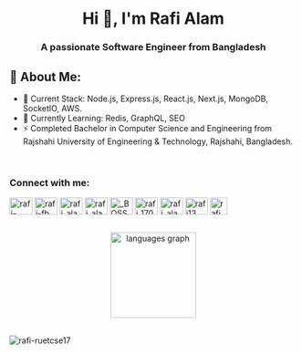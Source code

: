 <h1 align="center">Hi 👋, I'm Rafi Alam</h1>
<h3 align="center">A passionate Software Engineer from Bangladesh</h3>

## 💫 About Me:
- 🔭 Current Stack: Node.js, Express.js, React.js, Next.js, MongoDB, SocketIO, AWS.
- 🌱 Currently Learning: Redis, GraphQL, SEO
- ⚡ Completed Bachelor in Computer Science and Engineering from Rajshahi University of Engineering & Technology, Rajshahi, Bangladesh.

<br>

<h3 align="left">Connect with me:</h3>
<p align="left">
<a href="https://www.linkedin.com/in/rafi6610" target="blank"><img align="center" src="https://raw.githubusercontent.com/rahuldkjain/github-profile-readme-generator/master/src/images/icons/Social/linked-in-alt.svg" alt="rafi-linkedin" height="30" width="40" /></a>
<a href="https://facebook.com/rafi.alam6610" target="blank"><img align="center" src="https://raw.githubusercontent.com/rahuldkjain/github-profile-readme-generator/master/src/images/icons/Social/facebook.svg" alt="rafi-fb" height="30" width="40" /></a>
<a href="https://codeforces.com/profile/rafi_alam" target="blank"><img align="center" src="https://raw.githubusercontent.com/rahuldkjain/github-profile-readme-generator/master/src/images/icons/Social/codeforces.svg" alt="rafi_alam" height="30" width="40" /></a>
<a href="https://www.codechef.com/users/rafi_alam" target="blank"><img align="center" src="https://cdn.jsdelivr.net/npm/simple-icons@3.1.0/icons/codechef.svg" alt="rafi_alam" height="30" width="40" /></a>
<a href="https://leetcode.com/u/_BOSS_/" target="blank"><img align="center" src="https://raw.githubusercontent.com/rahuldkjain/github-profile-readme-generator/master/src/images/icons/Social/leet-code.svg" alt="_BOSS_" height="30" width="40" /></a>
<a href="https://www.hackerrank.com/profile/rafi_1703076" target="blank"><img align="center" src="https://raw.githubusercontent.com/rahuldkjain/github-profile-readme-generator/master/src/images/icons/Social/hackerrank.svg" alt="rafi_1703076" height="30" width="40" /></a>
<a href="https://atcoder.jp/users/rafi_alam" target="blank"><img align="center" src="https://img.atcoder.jp/assets/top/img/logo_bk.svg" alt="rafi_alam" height="30" width="40" /></a>
<a href="https://www.hackerearth.com/@rafi13" target="blank"><img align="center" src="https://raw.githubusercontent.com/rahuldkjain/github-profile-readme-generator/master/src/images/icons/Social/hackerearth.svg" alt="rafi13" height="30" width="40" /></a>
<a href="https://vjudge.net/user/rafi_1703076" target="blank"><img align="center" src="https://vjudge.net/static/bundle/11b24ab2156955d8f3fa.ico" alt="rafi_1703076" height="30" width="30" /></a>
</p>
<br>

<div align="center">
<img src="https://github-readme-stats.vercel.app/api/top-langs?locale=en&hide_title=false&layout=compact&card_width=320&langs_count=5&theme=dracula&hide_border=false&username=rafi-ruetcse17" height="150" alt="languages graph"  />
</div>

<br>

<p align="left"> <img src="https://komarev.com/ghpvc/?username=rafi-ruetcse17&label=Profile%20views&color=0e75b6&style=flat" alt="rafi-ruetcse17" /> </p>


<!--
- 🔭 I’m currently working on ...
- 🌱 I’m currently learning ...
- 👯 I’m looking to collaborate on ...
- 🤔 I’m looking for help with ...
- 💬 Ask me about ...
- 📫 How to reach me: ...
- 😄 Pronouns: ...
- ⚡ Fun fact: ...
-->
